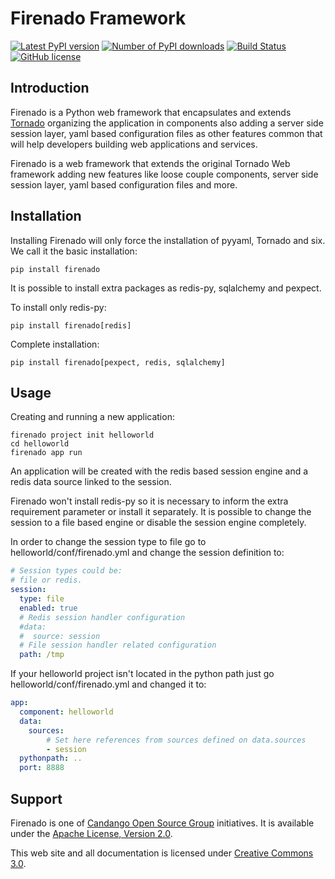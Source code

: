 # Firenado Framework 

[![Latest PyPI version](https://img.shields.io/pypi/v/firenado.svg)](https://pypi.org/project/firenado/)
[![Number of PyPI downloads](https://img.shields.io/pypi/dm/firenado.svg)](https://pypi.org/project/firenado/)
[![Build Status](https://img.shields.io/endpoint.svg?url=https%3A%2F%2Factions-badge.atrox.dev%2Fcandango%2Ffirenado%2Fbadge&style=flat)](https://actions-badge.atrox.dev/candango/firenado/goto)
[![GitHub license](https://img.shields.io/github/license/candango/firenado)](https://github.com/candango/firenado/blob/develop/LICENSE)

## Introduction

Firenado is a Python web framework that encapsulates and extends
[Tornado](http://www.tornadoweb.org) organizing the application in
components also adding a server side session layer, yaml based configuration
files as other features common that will help developers building web
applications and services.

Firenado is a web framework that extends the original Tornado Web framework
adding new features like loose couple components, server side session layer, 
yaml based configuration files and more.

## Installation

Installing Firenado will only force the installation of pyyaml, Tornado and
six. We call it the basic installation:

```
pip install firenado
```

It is possible to install extra packages as redis-py, sqlalchemy and pexpect.

To install only redis-py:

```
pip install firenado[redis]
```

Complete installation:

```
pip install firenado[pexpect, redis, sqlalchemy]
```

## Usage

Creating and running a new application:

```shell
firenado project init helloworld
cd helloworld
firenado app run
```

An application will be created with the redis based session engine
and a redis data source linked to the session.

Firenado won't install redis-py so it is necessary to inform the extra
requirement parameter or install it separately. It is possible to change 
the session to a file based engine or disable the session engine completely.

In order to change the session type to file go to helloworld/conf/firenado.yml
and change the session definition to:

```yaml
# Session types could be:
# file or redis.
session:
  type: file
  enabled: true
  # Redis session handler configuration
  #data:
  #  source: session
  # File session handler related configuration
  path: /tmp
```

If your helloworld project isn't located in the python path just go 
helloworld/conf/firenado.yml and changed it to:

```yaml
app:
  component: helloworld
  data:
    sources:
        # Set here references from sources defined on data.sources
        - session
  pythonpath: ..
  port: 8888
```

## Support

Firenado is one of [Candango Open Source Group](http://www.candango.org/projects/) initiatives. It is available under
the [Apache License, Version 2.0](http://www.apache.org/licenses/LICENSE-2.0.html).

This web site and all documentation is licensed under [Creative
Commons 3.0](http://creativecommons.org/licenses/by/3.0/).
